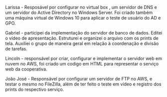 Larissa - Resposável por configurar no virtual box , um servidor de DNS e um servidor do Active Directory no Windows Server. Foi criado também uma máquina virtual de Windows 10 para aplicar o teste de usuário do AD e GPO.

Gabriel - participei da implementação do servidor de banco de dados. Editei o vídeo de apresentação. Estruturei e organizei o arquivo com os prints de tela. Auxiliei o grupo de maneira geral em relação à coordenação e divisão de tarefas.

Lincoln - responsável por criar, configurar e implementar o servidor web em nuvem no AWS, foi criado um codigo em HTML para representar o serviço web da cooperativa.

João José - Responsável por configurar um servidor de FTP no AWS, e testar o mesmo no FileZilla, além de ter feito o teste em vídeo e registro dos prints do respectivo serviço.
